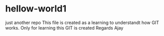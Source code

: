 # hellow-world1
 just another repo
This file is created as a learning to understandt how GIT works.
Only for learning this GIT is created
Regards
Ajay
